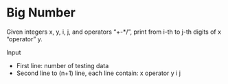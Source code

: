 # Big Number
Given integers x, y, i, j, and operators “+-*/”, print from i-th to j-th digits of x “operator” y.

Input
  - First line: number of testing data 
  - Second line to (n+1) line, each line contain: x operator y i j
